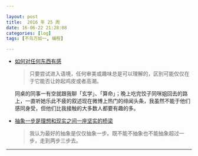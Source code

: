 ```yaml
---

layout: post
title:  2016 年 25 周
date: 16-06-22 21:28:08
categories: [log]
tags: [不鸟万如一, 编程]

---
```


- [如何对任何东西有感](https://blog.yitianshijie.net/2016/06/22/hack-your-cultural-gene/)

	> 只要尝试进入语境，任何审美或趣味总是可以理解的，区别可能仅仅在于它能否让妳起鸡皮或者高潮。

	同桌的同事一有空就跟我聊「玄学」、「算命」；晚上吃完饺子同咪姐回去的路上，一直听她乐此不疲的叙述现在微博上热门的绯闻头条，我虽然不能于他们感同身受，但他们比我接触的大多数人都要有趣的多。

- [抽象一步是理想和现实之间一座坚实的桥梁](http://mp.weixin.qq.com/s?__biz=MjM5NzI0Mjg0MA%3D%3D&idx=1&mid=2652370953&scene=0&sn=68ca35e621bafc56cf425371b9760a0f)

	> 我认为最好的抽象是仅仅抽象一步。既不能不抽象也不能抽象超过一步，走到两步三步去。

---
